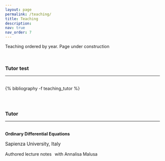 ```yaml
---
layout: page
permalink: /teaching/
title: Teaching
description: 
nav: true
nav_order: 7
---
```


<p> 
Teaching ordered by year. 
Page under construction
</p>



<div class="teaching">

<a id="journal"><h3 style="margin-top: 3.3rem; margin-bottom: 0.3rem;">Tutor test</h3></a>
<hr style="color: var(--global-text-color); height: 1px; margin-bottom: 2rem;">
{% bibliography -f teaching_tutor %}

</div>


<h3 style="margin-top: 4rem; margin-bottom: 0.3rem;"><a id="tutor">Tutor</a></h3>
<hr style="color: var(--global-text-color); height: 1px; margin-bottom: 2rem;">


<p style ='font-weight: bold'>Ordinary Differential Equations</p> 
<p style = 'font-size: 0.95rem;'>Sapienza University, Italy</p>
<p>
Authored lecture notes &thinsp; <a href="/assets/pdf/teaching/2013/Appunti_EDO.pdf"><i class="fas fa-file-pdf"></i></a>
with Annalisa Malusa &thinsp;<a href = "https://scholar.google.com/citations?user=8_h1W8kAAAAJ"><i class="fas fa-globe"></i></a>
</p>
